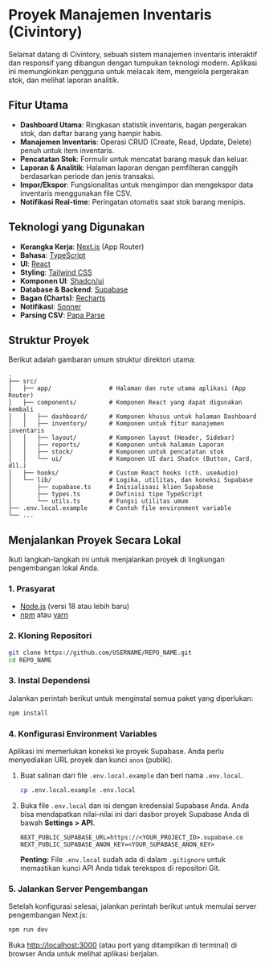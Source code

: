 # Proyek Manajemen Inventaris (Civintory)

Selamat datang di Civintory, sebuah sistem manajemen inventaris interaktif dan responsif yang dibangun dengan tumpukan teknologi modern. Aplikasi ini memungkinkan pengguna untuk melacak item, mengelola pergerakan stok, dan melihat laporan analitik.

## Fitur Utama

- **Dashboard Utama**: Ringkasan statistik inventaris, bagan pergerakan stok, dan daftar barang yang hampir habis.
- **Manajemen Inventaris**: Operasi CRUD (Create, Read, Update, Delete) penuh untuk item inventaris.
- **Pencatatan Stok**: Formulir untuk mencatat barang masuk dan keluar.
- **Laporan & Analitik**: Halaman laporan dengan pemfilteran canggih berdasarkan periode dan jenis transaksi.
- **Impor/Ekspor**: Fungsionalitas untuk mengimpor dan mengekspor data inventaris menggunakan file CSV.
- **Notifikasi Real-time**: Peringatan otomatis saat stok barang menipis.

## Teknologi yang Digunakan

- **Kerangka Kerja**: [Next.js](https://nextjs.org/) (App Router)
- **Bahasa**: [TypeScript](https://www.typescriptlang.org/)
- **UI**: [React](https://react.dev/)
- **Styling**: [Tailwind CSS](https://tailwindcss.com/)
- **Komponen UI**: [Shadcn/ui](https://ui.shadcn.com/)
- **Database & Backend**: [Supabase](https://supabase.io/)
- **Bagan (Charts)**: [Recharts](https://recharts.org/)
- **Notifikasi**: [Sonner](https://sonner.emilkowal.ski/)
- **Parsing CSV**: [Papa Parse](https://www.papaparse.com/)

## Struktur Proyek

Berikut adalah gambaran umum struktur direktori utama:

```
.
├── src/
│   ├── app/                # Halaman dan rute utama aplikasi (App Router)
│   ├── components/         # Komponen React yang dapat digunakan kembali
│   │   ├── dashboard/      # Komponen khusus untuk halaman Dashboard
│   │   ├── inventory/      # Komponen untuk fitur manajemen inventaris
│   │   ├── layout/         # Komponen layout (Header, Sidebar)
│   │   ├── reports/        # Komponen untuk halaman Laporan
│   │   ├── stock/          # Komponen untuk pencatatan stok
│   │   └── ui/             # Komponen UI dari Shadcn (Button, Card, dll.)
│   ├── hooks/              # Custom React hooks (cth. useAudio)
│   └── lib/                # Logika, utilitas, dan koneksi Supabase
│       ├── supabase.ts     # Inisialisasi klien Supabase
│       ├── types.ts        # Definisi tipe TypeScript
│       └── utils.ts        # Fungsi utilitas umum
├── .env.local.example      # Contoh file environment variable
└── ...
```

## Menjalankan Proyek Secara Lokal

Ikuti langkah-langkah ini untuk menjalankan proyek di lingkungan pengembangan lokal Anda.

### 1. Prasyarat

- [Node.js](https://nodejs.org/) (versi 18 atau lebih baru)
- [npm](https://www.npmjs.com/) atau [yarn](https://yarnpkg.com/)

### 2. Kloning Repositori

```bash
git clone https://github.com/USERNAME/REPO_NAME.git
cd REPO_NAME
```

### 3. Instal Dependensi

Jalankan perintah berikut untuk menginstal semua paket yang diperlukan:

```bash
npm install
```

### 4. Konfigurasi Environment Variables

Aplikasi ini memerlukan koneksi ke proyek Supabase. Anda perlu menyediakan URL proyek dan kunci `anon` (publik).

1.  Buat salinan dari file `.env.local.example` dan beri nama `.env.local`.
    ```bash
    cp .env.local.example .env.local
    ```

2.  Buka file `.env.local` dan isi dengan kredensial Supabase Anda. Anda bisa mendapatkan nilai-nilai ini dari dasbor proyek Supabase Anda di bawah **Settings > API**.

    ```env
    NEXT_PUBLIC_SUPABASE_URL=https://<YOUR_PROJECT_ID>.supabase.co
    NEXT_PUBLIC_SUPABASE_ANON_KEY=<YOUR_SUPABASE_ANON_KEY>
    ```

    **Penting:** File `.env.local` sudah ada di dalam `.gitignore` untuk memastikan kunci API Anda tidak terekspos di repositori Git.

### 5. Jalankan Server Pengembangan

Setelah konfigurasi selesai, jalankan perintah berikut untuk memulai server pengembangan Next.js:

```bash
npm run dev
```

Buka [http://localhost:3000](http://localhost:3000) (atau port yang ditampilkan di terminal) di browser Anda untuk melihat aplikasi berjalan.
